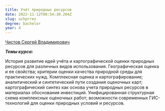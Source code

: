 ```yaml
---
title: Учёт природных ресурсов
date: 2022-11-12T08:54:30.204Z
slug: uchprres
degree: bachelor
year: 4
---
```


[Чистов Сергей Владимирович](./people/chistov)

**_Темы курса:_**

История развитие идей учёта и картографической оценки природных ресурсов для различных видов использования. Географическая оценка и ее свойства; критерии оценки качества природной среды для практических нужд. Комплексная оценка и картографирование; аналитический и синтетический пути создания оценочных карт; картографический синтез как основа учета природных ресурсов в материалах обоснования инвестиций. Унифицированная структурная схема комплексных оценочных работ; возможности современных ГИС-технологий для оценки природных условий и ресурсов.</div>
